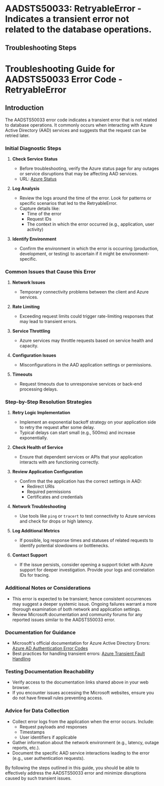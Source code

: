# AADSTS50033: RetryableError - Indicates a transient error not related to the database operations.


## Troubleshooting Steps
# Troubleshooting Guide for AADSTS50033 Error Code - RetryableError

## Introduction
The AADSTS50033 error code indicates a transient error that is not related to database operations. It commonly occurs when interacting with Azure Active Directory (AAD) services and suggests that the request can be retried later.

### Initial Diagnostic Steps
1. **Check Service Status**
   - Before troubleshooting, verify the Azure status page for any outages or service disruptions that may be affecting AAD services.
   - URL: [Azure Status](https://status.azure.com)

2. **Log Analysis**
   - Review the logs around the time of the error. Look for patterns or specific scenarios that led to the RetryableError.
   - Capture details like:
     - Time of the error
     - Request IDs
     - The context in which the error occurred (e.g., application, user activity)

3. **Identify Environment**
   - Confirm the environment in which the error is occurring (production, development, or testing) to ascertain if it might be environment-specific.

### Common Issues that Cause this Error
1. **Network Issues**
   - Temporary connectivity problems between the client and Azure services.

2. **Rate Limiting**
   - Exceeding request limits could trigger rate-limiting responses that may lead to transient errors.

3. **Service Throttling**
   - Azure services may throttle requests based on service health and capacity.

4. **Configuration Issues**
   - Misconfigurations in the AAD application settings or permissions.

5. **Timeouts**
   - Request timeouts due to unresponsive services or back-end processing delays.

### Step-by-Step Resolution Strategies
1. **Retry Logic Implementation**
   - Implement an exponential backoff strategy on your application side to retry the request after some delay.
   - Typical delays can start small (e.g., 500ms) and increase exponentially.

2. **Check Health of Service**
   - Ensure that dependent services or APIs that your application interacts with are functioning correctly.

3. **Review Application Configuration**
   - Confirm that the application has the correct settings in AAD:
     - Redirect URIs
     - Required permissions
     - Certificates and credentials

4. **Network Troubleshooting**
   - Use tools like `ping` or `tracert` to test connectivity to Azure services and check for drops or high latency.

5. **Log Additional Metrics**
   - If possible, log response times and statuses of related requests to identify potential slowdowns or bottlenecks.

6. **Contact Support**
   - If the issue persists, consider opening a support ticket with Azure support for deeper investigation. Provide your logs and correlation IDs for tracing.

### Additional Notes or Considerations
- This error is expected to be transient; hence consistent occurrences may suggest a deeper systemic issue. Ongoing failures warrant a more thorough examination of both network and application settings.
- Review Microsoft documentation and community forums for any reported issues similar to the AADSTS50033 error.

### Documentation for Guidance
- Microsoft's official documentation for Azure Active Directory Errors: [Azure AD Authentication Error Codes](https://docs.microsoft.com/en-us/azure/active-directory/develop/reference-aad-error-codes)
- Best practices for handling transient errors: [Azure Transient Fault Handling](https://docs.microsoft.com/en-us/azure/architecture/patterns/retry)

### Testing Documentation Reachability
- Verify access to the documentation links shared above in your web browser.
- If you encounter issues accessing the Microsoft websites, ensure you do not have firewall rules preventing access.

### Advice for Data Collection
- Collect error logs from the application when the error occurs. Include:
  - Request payloads and responses
  - Timestamps
  - User identifiers if applicable
- Gather information about the network environment (e.g., latency, outage reports, etc.).
- Document the specific AAD service interactions leading to the error (e.g., user authentication requests).

By following the steps outlined in this guide, you should be able to effectively address the AADSTS50033 error and minimize disruptions caused by such transient issues.